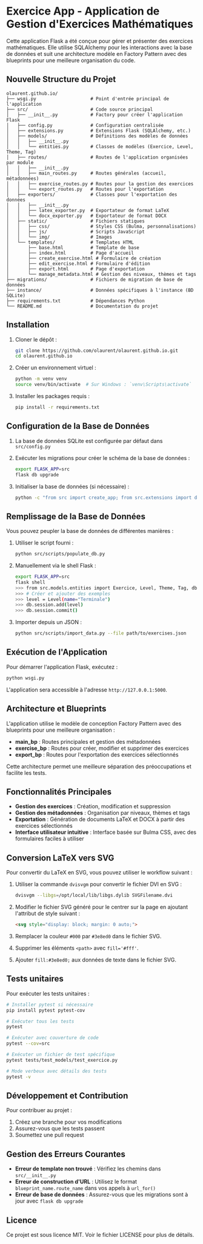 # Exercice App - Application de Gestion d'Exercices Mathématiques

Cette application Flask a été conçue pour gérer et présenter des exercices mathématiques. Elle utilise SQLAlchemy pour les interactions avec la base de données et suit une architecture modèle en Factory Pattern avec des blueprints pour une meilleure organisation du code.

## Nouvelle Structure du Projet

```
olaurent.github.io/
├── wsgi.py                    # Point d'entrée principal de l'application
├── src/                       # Code source principal
│   ├── __init__.py            # Factory pour créer l'application Flask
│   ├── config.py              # Configuration centralisée
│   ├── extensions.py          # Extensions Flask (SQLAlchemy, etc.)
│   ├── models/                # Définitions des modèles de données
│   │   ├── __init__.py        
│   │   └── entities.py        # Classes de modèles (Exercice, Level, Theme, Tag)
│   ├── routes/                # Routes de l'application organisées par module
│   │   ├── __init__.py        
│   │   ├── main_routes.py     # Routes générales (accueil, métadonnées)
│   │   ├── exercise_routes.py # Routes pour la gestion des exercices
│   │   └── export_routes.py   # Routes pour l'exportation
│   ├── exporters/             # Classes pour l'exportation des données
│   │   ├── __init__.py        
│   │   ├── latex_exporter.py  # Exportateur de format LaTeX
│   │   └── docx_exporter.py   # Exportateur de format DOCX
│   ├── static/                # Fichiers statiques
│   │   ├── css/               # Styles CSS (Bulma, personnalisations)
│   │   ├── js/                # Scripts JavaScript
│   │   └── img/               # Images
│   └── templates/             # Templates HTML
│       ├── base.html          # Template de base
│       ├── index.html         # Page d'accueil
│       ├── create_exercise.html # Formulaire de création
│       ├── edit_exercise.html # Formulaire d'édition
│       ├── export.html        # Page d'exportation
│       └── manage_metadata.html # Gestion des niveaux, thèmes et tags
├── migrations/                # Fichiers de migration de base de données
├── instance/                  # Données spécifiques à l'instance (BD SQLite)
├── requirements.txt           # Dépendances Python
└── README.md                  # Documentation du projet
```

## Installation

1. Cloner le dépôt :
   ```sh
   git clone https://github.com/olaurent/olaurent.github.io.git
   cd olaurent.github.io
   ```

2. Créer un environnement virtuel :
   ```sh
   python -m venv venv
   source venv/bin/activate  # Sur Windows : `venv\Scripts\activate`
   ```

3. Installer les packages requis :
   ```sh
   pip install -r requirements.txt
   ```

## Configuration de la Base de Données

1. La base de données SQLite est configurée par défaut dans `src/config.py`
2. Exécuter les migrations pour créer le schéma de la base de données :
   ```sh
   export FLASK_APP=src
   flask db upgrade
   ```

3. Initialiser la base de données (si nécessaire) :
   ```sh
   python -c "from src import create_app; from src.extensions import db; app = create_app(); app.app_context().push(); db.create_all()"
   ```

## Remplissage de la Base de Données

Vous pouvez peupler la base de données de différentes manières :

1. Utiliser le script fourni :
   ```sh
   python src/scripts/populate_db.py
   ```

2. Manuellement via le shell Flask :
   ```sh
   export FLASK_APP=src
   flask shell
   >>> from src.models.entities import Exercice, Level, Theme, Tag, db
   >>> # Créer et ajouter des exemples
   >>> level = Level(name="Terminale")
   >>> db.session.add(level)
   >>> db.session.commit()
   ```

3. Importer depuis un JSON :
   ```sh
   python src/scripts/import_data.py --file path/to/exercises.json
   ```

## Exécution de l'Application

Pour démarrer l'application Flask, exécutez :
```sh
python wsgi.py
```

L'application sera accessible à l'adresse `http://127.0.0.1:5000`.

## Architecture et Blueprints

L'application utilise le modèle de conception Factory Pattern avec des blueprints pour une meilleure organisation :

- **main_bp** : Routes principales et gestion des métadonnées
- **exercise_bp** : Routes pour créer, modifier et supprimer des exercices
- **export_bp** : Routes pour l'exportation des exercices sélectionnés

Cette architecture permet une meilleure séparation des préoccupations et facilite les tests.

## Fonctionnalités Principales

- **Gestion des exercices** : Création, modification et suppression
- **Gestion des métadonnées** : Organisation par niveaux, thèmes et tags
- **Exportation** : Génération de documents LaTeX et DOCX à partir des exercices sélectionnés
- **Interface utilisateur intuitive** : Interface basée sur Bulma CSS, avec des formulaires faciles à utiliser

## Conversion LaTeX vers SVG

Pour convertir du LaTeX en SVG, vous pouvez utiliser le workflow suivant :

1. Utiliser la commande `dvisvgm` pour convertir le fichier DVI en SVG :
   ```sh
   dvisvgm --libgs=/opt/local/lib/libgs.dylib SVGFilename.dvi
   ```

2. Modifier le fichier SVG généré pour le centrer sur la page en ajoutant l'attribut de style suivant :
   ```html
   <svg style="display: block; margin: 0 auto;">
   ```

3. Remplacer la couleur `#000` par `#3e8ed0` dans le fichier SVG.

4. Supprimer les éléments `<path>` avec `fill='#fff'`.

5. Ajouter `fill:#3e8ed0;` aux données de texte dans le fichier SVG.

## Tests unitaires

Pour exécuter les tests unitaires :

```sh
# Installer pytest si nécessaire
pip install pytest pytest-cov

# Exécuter tous les tests
pytest

# Exécuter avec couverture de code
pytest --cov=src

# Exécuter un fichier de test spécifique
pytest tests/test_models/test_exercice.py

# Mode verbeux avec détails des tests
pytest -v
```

## Développement et Contribution

Pour contribuer au projet :

1. Créez une branche pour vos modifications
2. Assurez-vous que les tests passent
3. Soumettez une pull request

## Gestion des Erreurs Courantes

- **Erreur de template non trouvé** : Vérifiez les chemins dans `src/__init__.py`
- **Erreur de construction d'URL** : Utilisez le format `blueprint_name.route_name` dans vos appels à `url_for()`
- **Erreur de base de données** : Assurez-vous que les migrations sont à jour avec `flask db upgrade`

## Licence

Ce projet est sous licence MIT. Voir le fichier LICENSE pour plus de détails.